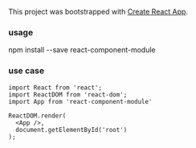 This project was bootstrapped with [Create React App](https://github.com/facebookincubator/create-react-app).

### usage
npm install --save react-component-module

### use case
```
import React from 'react';
import ReactDOM from 'react-dom';
import App from 'react-component-module'

ReactDOM.render(
  <App />,
  document.getElementById('root')
);
```
